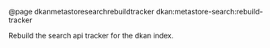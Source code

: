 @page dkanmetastoresearchrebuildtracker dkan:metastore-search:rebuild-tracker

Rebuild the search api tracker for the dkan index.
